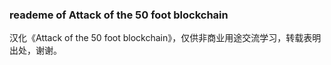 ### reademe of Attack of the 50 foot blockchain
汉化《Attack of the 50 foot blockchain》，仅供非商业用途交流学习，转载表明出处，谢谢。




